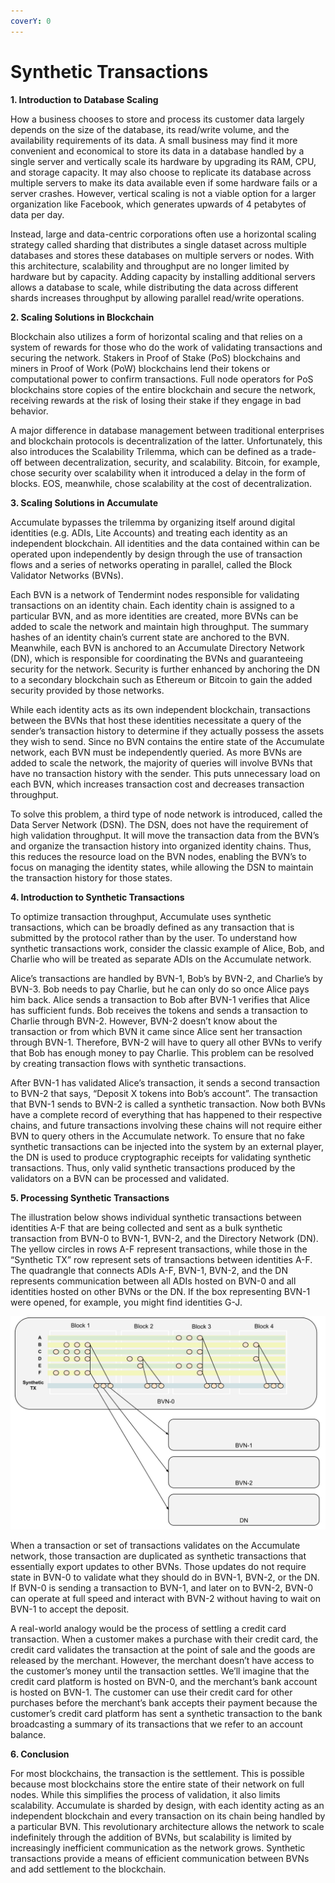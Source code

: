 ```yaml
---
coverY: 0
---
```


# Synthetic Transactions

**1. Introduction to Database Scaling**

How a business chooses to store and process its customer data largely depends on the size of the database, its read/write volume, and the availability requirements of its data. A small business may find it more convenient and economical to store its data in a database handled by a single server and vertically scale its hardware by upgrading its RAM, CPU, and storage capacity. It may also choose to replicate its database across multiple servers to make its data available even if some hardware fails or a server crashes. However, vertical scaling is not a viable option for a larger organization like Facebook, which generates upwards of 4 petabytes of data per day.

Instead, large and data-centric corporations often use a horizontal scaling strategy called sharding that distributes a single dataset across multiple databases and stores these databases on multiple servers or nodes. With this architecture, scalability and throughput are no longer limited by hardware but by capacity. Adding capacity by installing additional servers allows a database to scale, while distributing the data across different shards increases throughput by allowing parallel read/write operations.

**2. Scaling Solutions in Blockchain**

Blockchain also utilizes a form of horizontal scaling and that relies on a system of rewards for those who do the work of validating transactions and securing the network. Stakers in Proof of Stake (PoS) blockchains and miners in Proof of Work (PoW) blockchains lend their tokens or computational power to confirm transactions. Full node operators for PoS blockchains store copies of the entire blockchain and secure the network, receiving rewards at the risk of losing their stake if they engage in bad behavior.

A major difference in database management between traditional enterprises and blockchain protocols is decentralization of the latter. Unfortunately, this also introduces the Scalability Trilemma, which can be defined as a trade-off between decentralization, security, and scalability. Bitcoin, for example, chose security over scalability when it introduced a delay in the form of blocks. EOS, meanwhile, chose scalability at the cost of decentralization.

**3. Scaling Solutions in Accumulate**

Accumulate bypasses the trilemma by organizing itself around digital identities (e.g. ADIs, Lite Accounts) and treating each identity as an independent blockchain. All identities and the data contained within can be operated upon independently by design through the use of transaction flows and a series of networks operating in parallel, called the Block Validator Networks (BVNs).

Each BVN is a network of Tendermint nodes responsible for validating transactions on an identity chain. Each identity chain is assigned to a particular BVN, and as more identities are created, more BVNs can be added to scale the network and maintain high throughput. The summary hashes of an identity chain’s current state are anchored to the BVN. Meanwhile, each BVN is anchored to an Accumulate Directory Network (DN), which is responsible for coordinating the BVNs and guaranteeing security for the network. Security is further enhanced by anchoring the DN to a secondary blockchain such as Ethereum or Bitcoin to gain the added security provided by those networks.

While each identity acts as its own independent blockchain, transactions between the BVNs that host these identities necessitate a query of the sender’s transaction history to determine if they actually possess the assets they wish to send. Since no BVN contains the entire state of the Accumulate network, each BVN must be independently queried. As more BVNs are added to scale the network, the majority of queries will involve BVNs that have no transaction history with the sender. This puts unnecessary load on each BVN, which increases transaction cost and decreases transaction throughput.

To solve this problem, a third type of node network is introduced, called the Data Server Network (DSN). The DSN, does not have the requirement of high validation throughput. It will move the transaction data from the BVN’s and organize the transaction history into organized identity chains. Thus, this reduces the resource load on the BVN nodes, enabling the BVN’s to focus on managing the identity states, while allowing the DSN to maintain the transaction history for those states.

**4. Introduction to Synthetic Transactions**

To optimize transaction throughput, Accumulate uses synthetic transactions, which can be broadly defined as any transaction that is submitted by the protocol rather than by the user. To understand how synthetic transactions work, consider the classic example of Alice, Bob, and Charlie who will be treated as separate ADIs on the Accumulate network.

Alice’s transactions are handled by BVN-1, Bob’s by BVN-2, and Charlie’s by BVN-3. Bob needs to pay Charlie, but he can only do so once Alice pays him back. Alice sends a transaction to Bob after BVN-1 verifies that Alice has sufficient funds. Bob receives the tokens and sends a transaction to Charlie through BVN-2. However, BVN-2 doesn’t know about the transaction or from which BVN it came since Alice sent her transaction through BVN-1. Therefore, BVN-2 will have to query all other BVNs to verify that Bob has enough money to pay Charlie. This problem can be resolved by creating transaction flows with synthetic transactions.

After BVN-1 has validated Alice’s transaction, it sends a second transaction to BVN-2 that says, “Deposit X tokens into Bob’s account”. The transaction that BVN-1 sends to BVN-2 is called a synthetic transaction. Now both BVNs have a complete record of everything that has happened to their respective chains, and future transactions involving these chains will not require either BVN to query others in the Accumulate network. To ensure that no fake synthetic transactions can be injected into the system by an external player, the DN is used to produce cryptographic receipts for validating synthetic transactions. Thus, only valid synthetic transactions produced by the validators on a BVN can be processed and validated.

**5. Processing Synthetic Transactions**

The illustration below shows individual synthetic transactions between identities A-F that are being collected and sent as a bulk synthetic transaction from BVN-0 to BVN-1, BVN-2, and the Directory Network (DN). The yellow circles in rows A-F represent transactions, while those in the “Synthetic TX” row represent sets of transactions between identities A-F. The quadrangle that connects ADIs A-F, BVN-1, BVN-2, and the DN represents communication between all ADIs hosted on BVN-0 and all identities hosted on other BVNs or the DN. If the box representing BVN-1 were opened, for example, you might find identities G-J.

![](<../.gitbook/assets/Synthetic-Transactions-Figure3 (1) (1).svg>)

When a transaction or set of transactions validates on the Accumulate network, those transaction are duplicated as synthetic transactions that essentially export updates to other BVNs. Those updates do not require state in BVN-0 to validate what they should do in BVN-1, BVN-2, or the DN. If BVN-0 is sending a transaction to BVN-1, and later on to BVN-2, BVN-0 can operate at full speed and interact with BVN-2 without having to wait on BVN-1 to accept the deposit.

A real-world analogy would be the process of settling a credit card transaction. When a customer makes a purchase with their credit card, the credit card validates the transaction at the point of sale and the goods are released by the merchant. However, the merchant doesn’t have access to the customer’s money until the transaction settles. We’ll imagine that the credit card platform is hosted on BVN-0, and the merchant’s bank account is hosted on BVN-1. The customer can use their credit card for other purchases before the merchant’s bank accepts their payment because the customer’s credit card platform has sent a synthetic transaction to the bank broadcasting a summary of its transactions that we refer to an account balance.

**6. Conclusion**

For most blockchains, the transaction is the settlement. This is possible because most blockchains store the entire state of their network on full nodes. While this simplifies the process of validation, it also limits scalability. Accumulate is sharded by design, with each identity acting as an independent blockchain and every transaction on its chain being handled by a particular BVN. This revolutionary architecture allows the network to scale indefinitely through the addition of BVNs, but scalability is limited by increasingly inefficient communication as the network grows. Synthetic transactions provide a means of efficient communication between BVNs and add settlement to the blockchain.
